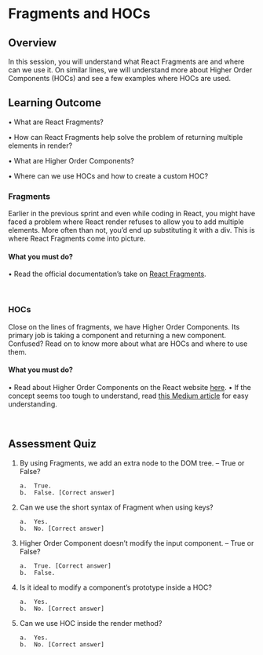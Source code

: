 # **Fragments and HOCs**

## Overview

In this session, you will understand what React Fragments are and where can we use it. On similar lines, we will understand more about Higher Order Components (HOCs) and see a few examples where HOCs are used.


## Learning Outcome

•	What are React Fragments?

•	How can React Fragments help solve the problem of returning multiple elements in render?

•	What are Higher Order Components?

•	Where can we use HOCs and how to create a custom HOC?


### Fragments 

Earlier in the previous sprint and even while coding in React, you might have faced a problem where React render refuses to allow you to add multiple elements. More often than not, you’d end up substituting it with a div. This is where React Fragments come into picture.

#### What you must do?
•	Read the official documentation’s take on [React Fragments](https://reactjs.org/docs/fragments.html). 

<br />

### HOCs

Close on the lines of fragments, we have Higher Order Components. Its primary job is taking a component and returning a new component. Confused? Read on to know more about what are HOCs and where to use them.

#### What you must do?
•	Read about Higher Order Components on the React website [here](https://reactjs.org/docs/higher-order-components.html). 
•	If the concept seems too tough to understand, read [this Medium article](https://medium.com/@soorajchandran/introduction-to-higher-order-components-hoc-in-react-383c9343a3aa) for easy understanding. 

<br />

## Assessment Quiz

1.	By using Fragments, we add an extra node to the DOM tree. – True or False?

        a.	True.
        b.	False. [Correct answer]


2.	Can we use the short syntax of Fragment when using keys?

        a.	Yes.
        b.	No. [Correct answer]


3.	Higher Order Component doesn’t modify the input component. – True or False?

        a.	True. [Correct answer]
        b.	False. 


4.	Is it ideal to modify a component’s prototype inside a HOC?

        a.	Yes. 
        b.	No. [Correct answer]


5.	Can we use HOC inside the render method?

        a.	Yes.
        b.	No. [Correct answer]



